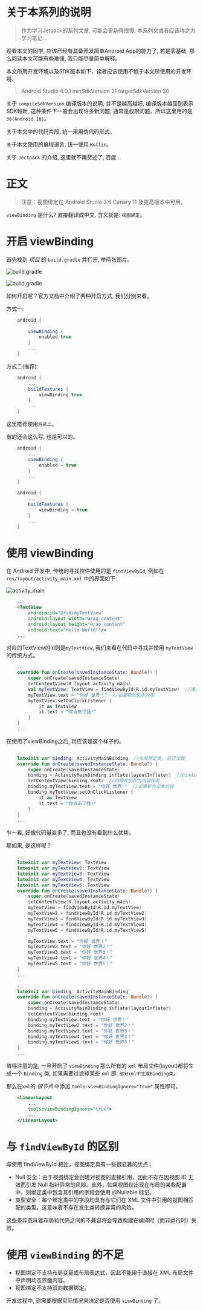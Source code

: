 # 关于本系列的说明

> 作为学习Jetpack的系列文章, 可能会更新得很慢, 本系列文或者应该称之为学习笔记...

观看本文的同学, 应该已经有具备开发简单Android App的能力了, 若是零基础, 那么阅读本文可能有些难懂, 我只能尽量简单解释。

本文所用开发环境以及SDK版本如下，读者应该使用不低于本文所使用的开发环境.

> Android Studio 4.0.1
> minSdkVersion 21
> targetSdkVersion 30

关于 `compileSdkVersion` 编译版本的说明, 并不是越高越好, 编译版本越高则表示SDK越新, 这种条件下一般会出现许多新问题, 通常是权限问题。所以这里用的是`30(Android 10)`。

关于本文中的代码片段, 统一采用伪代码形式。

关于本文使用的编程语言, 统一使用 `Kotlin`。

关于 `Jectpack` 的介绍, 这里就不再赘述了, 百度...

# 正文

> 注意：视图绑定在 Android Studio 3.6 Canary 11 及更高版本中可用。

`viewBinding` 是什么? 直接翻译成中文, 含义就是: `视图绑定`。

# 开启 viewBinding

首先找到 *项目* 的 `build.gradle` 并打开, 举两张图片。

![build.gradle](images/build.gradle1.png)

![build.gradle](images/build.gradle2.png)

如何开启呢？官方文档中介绍了两种开启方式, 我们分别来看。

方式一:

```gradle
    android {
        ...
        viewBinding {
            enabled true
        }
        ...
    }
```

方式二(推荐):

```gradle
    android {
        ...
        buildFeatures {
            viewBinding true
        }
        ...
    }
```

这里推荐使用`方式二`。

有的还会这么写, 也是可以的。

```gradle
    android {
        ...
        viewBinding {
            enabled = true
        }
        ...
    }
```

```gradle
    android {
        ...
        buildFeatures {
            viewBinding = true
        }
        ...
    }
```

# 使用 viewBinding

在 Android 开发中, 传统的寻找控件使用的是 `findViewById`, 例如在 `res/layout/activity_main.xml` 中的界面如下:

![activity_main](images/activity_main.png)

```xml
    ...
    <TextView
        android:id="@+id/myTextView"
        android:layout_width="wrap_content"
        android:layout_height="wrap_content"
        android:text="Hello World!"/>
    ...
```

对应的TextView的id则是`myTextView`, 我们来看在代码中寻找并使用 `myTextView` 的传统方式。

```kotlin
    ...
    override fun onCreate(savedInstanceState: Bundle?) {
        super.onCreate(savedInstanceState)
        setContentView(R.layout.activity_main)
        val myTextView: TextView = findViewById(R.id.myTextView)  //通过Id找到对应的view控件
        myTextView.text = "你好 世界！"  //设置新的文本内容
        myTextView.setOnClickListener {
            it as TextView
            it.text = "你点击了我!"
        }
    }
    ...
```

在使用了viewBinding之后, 则应该是这个样子的。
```kotlin
    ...
    lateinit var binding: ActivityMainBinding  //布局绑定类, 延迟加载
    override fun onCreate(savedInstanceState: Bundle?) {
        super.onCreate(savedInstanceState)
        binding = ActivityMainBinding.inflate(layoutInflater)  //binding初始化
        setContentView(binding.root)  //将根视图作为内容视图
        binding.myTextView.text = "你好 世界!"  //设置新的文本内容
        binding.myTextView.setOnClickListener {
            it as TextView
            it.text = "你点击了我!"
        }
    }
    ...
```

乍一看, 好像代码量变多了, 而且也没有看到什么优势。

那如果, 是这样呢？

```kotlin
    ...
    lateinit var myTextView: TextView
    lateinit var myTextView2: TextView
    lateinit var myTextView3: TextView
    lateinit var myTextView4: TextView
    lateinit var myTextView5: TextView
    override fun onCreate(savedInstanceState: Bundle?) {
        super.onCreate(savedInstanceState)
        setContentView(R.layout.activity_main)
        myTextView = findViewById(R.id.myTextView)
        myTextView2 = findViewById(R.id.myTextView2)
        myTextView3 = findViewById(R.id.myTextView3)
        myTextView4 = findViewById(R.id.myTextView4)
        myTextView5 = findViewById(R.id.myTextView5)

        myTextView.text = "你好 世界！"
        myTextView2.text = "你好 世界2！"
        myTextView3.text = "你好 世界3！"
        myTextView4.text = "你好 世界4！"
        myTextView5.text = "你好 世界5！"
    }
    ...
```

```kotlin
    ...
    lateinit var binding: ActivityMainBinding
    override fun onCreate(savedInstanceState: Bundle?) {
        super.onCreate(savedInstanceState)
        binding = ActivityMainBinding.inflate(layoutInflater)
        setContentView(binding.root)
        binding.myTextView.text = "你好 世界！"
        binding.myTextView2.text = "你好 世界2！"
        binding.myTextView3.text = "你好 世界3！"
        binding.myTextView4.text = "你好 世界4！"
        binding.myTextView5.text = "你好 世界5！"
    }
    ...
```

值得注意的是, 一旦开启了 `viewBinding` 那么所有的 `xml` 布局文件(layout)都将生成一个 `Binding` 类, 如果需要过滤掉某些 `xml` 即: `部分xml不生成Binding类`。

那么在`xml`的 *根节点* 中添加 `tools:viewBindingIgnore="true"` 属性即可。

```xml
    <LinearLayout
        ...
        tools:viewBindingIgnore="true">
        ...
    </LinearLayout>
```

# 与 `findViewById` 的区别

与使用 findViewById 相比，视图绑定具有一些很显著的优点：

- Null 安全：由于视图绑定会创建对视图的直接引用，因此不存在因视图 ID 无效而引发 Null 指针异常的风险。此外，如果视图仅出现在布局的某些配置中，则绑定类中包含其引用的字段会使用 @Nullable 标记。
- 类型安全：每个绑定类中的字段均具有与它们在 XML 文件中引用的视图相匹配的类型。这意味着不存在发生类转换异常的风险。

这些差异意味着布局和代码之间的不兼容将会导致构建在编译时（而非运行时）失败。

# 使用 `viewBinding` 的不足

- 视图绑定不支持布局变量或布局表达式，因此不能用于直接在 XML 布局文件中声明动态界面内容。
- 视图绑定不支持双向数据绑定。

开发过程中, 则需要根据实际情况来决定是否使用 `viewBinding` 了。